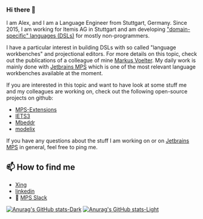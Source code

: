 ### Hi there 👋

I am Alex, and I am a Language Engineer from Stuttgart, Germany. Since 2015, I am working for Itemis AG in Stuttgart and am developing 
["domain-specific" languages (DSLs)](https://en.wikipedia.org/wiki/Domain-specific_language) for mostly non-programmers.

I have a particular interest in building DSLs with so called "language workbenches" and projectional editors. For more details on this topic, check out the publications of a colleague of mine [Markus Voelter](https://voelter.de/publications.html). 
My daily work is mainly done with [Jetbrains MPS](https://www.jetbrains.com/mps/) which is one of the most relevant language workbenches available at the moment.

If you are interested in this topic and want to have look at some stuff me and my colleagues are working on, check out the
following open-source projects on github:

* [MPS-Extensions](https://github.com/JetBrains/MPS-extensions)
* [IETS3](https://github.com/IETS3/iets3.opensource)
* [Mbeddr](https://github.com/mbeddr)
* [modelix](https://github.com/modelix/modelix)

If you have any questions about the stuff I am working on or on [Jetbrains MPS](https://www.jetbrains.com/mps/) in general, feel free to ping me.

## 📫 How to find me
* [Xing](https://www.xing.com/profile/Alexander_Rimer2)
* [linkedin](https://www.linkedin.com/in/alexander-rimer-667ba1230)
* 💬 [MPS Slack](http://slack-mps.jetbrains.com/)

[![Anurag's GitHub stats-Dark](https://github-readme-stats.vercel.app/api?username=arimer&icon_color=539BF5&show_icons=true&theme=dark#gh-dark-mode-only)](https://github.com/anuraghazra/github-readme-stats#gh-dark-mode-only)
[![Anurag's GitHub stats-Light](https://github-readme-stats.vercel.app/api?username=arimer&icon_color=539BF5&show_icons=true&theme=default#gh-light-mode-only)](https://github.com/anuraghazra/github-readme-stats#gh-light-mode-only)
